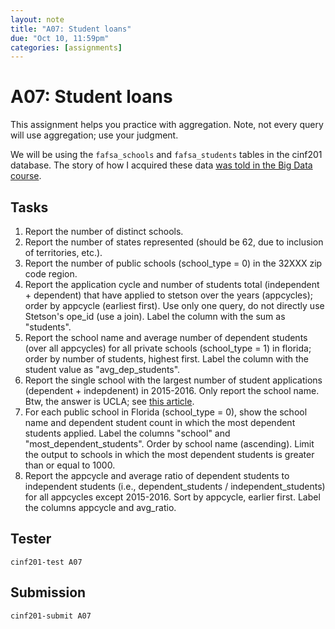 ```yaml
---
layout: note
title: "A07: Student loans"
due: "Oct 10, 11:59pm"
categories: [assignments]
---
```


# A07: Student loans

This assignment helps you practice with aggregation. Note, not every query will use aggregation; use your judgment.

We will be using the `fafsa_schools` and `fafsa_students` tables in the cinf201 database. The story of how I acquired these data [was told in the Big Data course](http://cinf401.artifice.cc/notes/demo-student-loans.html).

## Tasks

1. Report the number of distinct schools.
2. Report the number of states represented (should be 62, due to inclusion of territories, etc.).
3. Report the number of public schools (school\_type = 0) in the 32XXX zip code region.
4. Report the application cycle and number of students total (independent + dependent) that have applied to stetson over the years (appcycles); order by appcycle (earliest first). Use only one query, do not directly use Stetson's ope\_id (use a join). Label the column with the sum as "students".
5. Report the school name and average number of dependent students (over all appcycles) for all private schools (school\_type = 1) in florida; order by number of students, highest first. Label the column with the student value as "avg\_dep\_students".
6. Report the single school with the largest number of student applications (dependent + indepdenent) in 2015-2016. Only report the school name. Btw, the answer is UCLA; see [this article](http://newsroom.ucla.edu/releases/ucla-receives-record-number-of-applications-for-2015).
7. For each public school in Florida (school\_type = 0), show the school name and dependent student count in which the most dependent students applied. Label the columns "school" and "most\_dependent\_students". Order by school name (ascending). Limit the output to schools in which the most dependent students is greater than or equal to 1000.
8. Report the appcycle and average ratio of dependent students to independent students (i.e., dependent\_students / independent\_students) for all appcycles except 2015-2016. Sort by appcycle, earlier first. Label the columns appcycle and avg\_ratio.

## Tester

~~~
cinf201-test A07
~~~

## Submission

~~~
cinf201-submit A07
~~~


